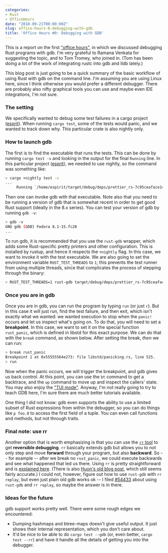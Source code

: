 ```yaml
---
categories:
- Rust
- OfficeHours
date: "2018-09-21T00:00:00Z"
slug: office-hours-0-debugging-with-gdb
title: 'Office Hours #0: Debugging with GDB'
---
```


This is a report on the first ["office hours"][oh], in which we
discussed debugging Rust programs with gdb. I'm very grateful to
Ramana Venkata for suggesting the topic, and to Tom Tromey, who joined
in. (Tom has been doing a lot of the work of integrating rustc into
gdb and lldb lately.)

This blog post is just going to be a quick summary of the basic
workflow of using Rust with gdb on the command line. I'm assuming you
are using Linux here, since I think otherwise you would prefer a
different debugger. There are probably also nifty graphical tools you
can use and maybe even IDE integrations, I'm not sure.

### The setting

We specifically wanted to debug some test failures in a cargo project
([esprit]).  When running `cargo test`, some of the tests would panic,
and we wanted to track down why. This particular crate is also nightly
only.

### How to launch gdb

The first is to find the executable that runs the tests. This can be
done by running `cargo test -v` and looking in the output for the
final `Running` line. In this particular project ([esprit]), we needed
to use nightly, so the command was something like:

```bash
> cargo +nightly test -v
...
     Running `/home/espirit/target/debug/deps/prettier_rs-7c95ceaface142a9`
```

Then one can invoke gdb with that executable. Note also that you need to be running
a version of gdb that is somewhat recent in order to get good Rust
support (ideally in the 8.x series). You can test your version of gdb
by running `gdb -v`:

```bash
> gdb -v
GNU gdb (GDB) Fedora 8.1-15.fc28
...
```

To run gdb, it is recommended that you use the `rust-gdb` wrapper,
which adds some Rust-specific pretty printers and other
configuration. This is installed by rustup, and hence it respects the
`+nightly` flag. In this case, we want to invoke it with the test
executable.  We are also going to set the environment variable
`RUST_TEST_THREADS` to `1`; this prevents the test runner from using
multiple threads, since that complicates the process of stepping
through the binary:

```bash
> RUST_TEST_THREADS=1 rust-gdb target/debug/deps/prettier_rs-7c95ceaface142a9
```

### Once you are in gdb

Once you are in gdb, you can run the program by typing `run` (or just
`r`). But in this case it will just run, find the test failure, and
then exit, which isn't exactly what we wanted: we wanted execution to
stop when the `panic!` occurs and let us inspect what's going on. To
do that, you will need to set a **breakpoint**. In this case, we want
to set it on the special function `rust_panic`, which is defined in
libstd for this exact purpose. We can do that with the `break`
command, as shown below. After setting the break, *then* we can run:

```bash
> break rust_panic
Breakpoint 1 at 0x55555564e273: file libstd/panicking.rs, line 525.
> run
```

Now when the panic occurs, we will trigger the breakpoint, and gdb
gives us back control. At this point, you can use the `bt` command to
get a backtrace, and the `up` command to move up and inspect the
callers' state. You may also enjoy the ["TUI mode"][tui]. Anyway, I'm
not really going to try to teach GDB here, I'm sure there are much
better tutorials available.

One thing I did not know: gdb even supports the ability to use a
limited subset of Rust expressions from within the debugger, so you
can do things like `p foo.0` to access the first field of a tuple. You
can even call functions and methods, but not through traits.

### Final note: use rr

Another option that is worth emphasizing is that you can use the [`rr`
tool][rr] to get **reversible debugging**. `rr` basically extends gdb
but allows you to not only step and move **forward** through your
program, but also **backward**. So -- for example -- after we break no
`rust_panic`, we could execute backwards and see what happened that
led us there. Using `rr` is pretty straightforward and is [explained
here][rruse].  (There is also [Huon's old blog post][huon], which
still seems fairly accurate.)  I could not, however, figure out how to
use `rust-gdb` with `rr replay`, but even just plain old gdb works ok
-- I filed [#54433] about using `rust-gdb` and `rr replay`, so maybe
the answer is in there.

### Ideas for the future

gdb support works pretty well. There were some rough edges we
encountered:

- Dumping hashmaps and btree-maps doesn't give useful output. It just shows their
  internal representation, which you don't care about.
- It'd be nice to be able to do `cargo test --gdb` (or, even better,
  `cargo test --rr`) and have it handle all the details of getting you
  into the debugger.

[tui]: https://sourceware.org/gdb/onlinedocs/gdb/TUI.html
[esprit]: https://github.com/vramana/esprit
[rr]: https://rr-project.org/
[rruse]: https://github.com/mozilla/rr/wiki/Usage
[huon]: https://huonw.github.io/blog/2015/10/rreverse-debugging/
[#54433]: https://github.com/rust-lang/rust/issues/54433
[oh]: https://github.com/nikomatsakis/office-hours

